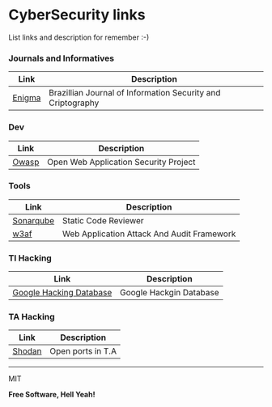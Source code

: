 # CyberSecurity links

List links and description for remember :-)


### Journals and Informatives
| Link | Description |
| ------ | ------ |
| [Enigma](https://enigma.unb.br/index.php/enigma)| Brazillian Journal of Information Security and Criptography |


### Dev
| Link | Description | 
| ------ | ------ |
| [Owasp](https://www.owasp.org) | Open Web Application Security Project |

### Tools
| Link | Description |
| ------ | ------ |
| [Sonarqube](https://www.sonarqube.org/) | Static Code Reviewer | 
| [w3af](http://w3af.org/) | Web Application Attack And Audit Framework |


### TI Hacking
| Link | Description |
| ------ | ------ |
| [Google Hacking Database](https://www.exploit-db.com/google-hacking-database/) | Google Hackgin Database |

### TA Hacking
| Link | Description | 
| ------ | ------ |
| [Shodan](https://www.shodan.io) | Open ports in T.A | 

----

MIT

**Free Software, Hell Yeah!**

